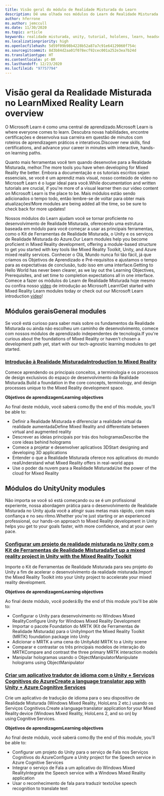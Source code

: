 ```yaml
---
title: Visão geral do módulo de Realidade Misturada do Learn
description: Dê uma olhada nos módulos do Learn de Realidade Misturada disponíveis.
author: hferrone
ms.author: jemccull
ms.date: 11/30/2020
ms.topic: article
keywords: realidade misturada, unity, tutorial, hololens, learn, headset de realidade misturada, headset do windows mixed reality, headset de realidade virtual, o que é a realidade virtual, o que é a realidade aumentada, MRTK, kit de ferramentas de realidade misturada, tradução de linguagem, Azure, serviços cognitivos do Azure, Microsoft Learn
ms.localizationpriority: high
ms.openlocfilehash: 5d59f09b98b4228b52a87a7c91e64129060f754c
ms.sourcegitcommit: 8d3b84d2aa01f078ecf92cec001a252e3ea7b24d
ms.translationtype: HT
ms.contentlocale: pt-BR
ms.lasthandoff: 12/23/2020
ms.locfileid: "97757794"
---
```

# <a name="mixed-reality-learn-overview"></a><span data-ttu-id="22d14-104">Visão geral da Realidade Misturada no Learn</span><span class="sxs-lookup"><span data-stu-id="22d14-104">Mixed Reality Learn overview</span></span>

<span data-ttu-id="22d14-105">O Microsoft Learn é como uma central de aprendizado.</span><span class="sxs-lookup"><span data-stu-id="22d14-105">Microsoft Learn is where everyone comes to learn.</span></span> <span data-ttu-id="22d14-106">Descubra novas habilidades, encontre certificações e desenvolva sua carreira em questão de minutos com 	roteiros de aprendizagem práticos e interativos.</span><span class="sxs-lookup"><span data-stu-id="22d14-106">Discover new skills, find certifications, and advance your career in minutes with interactive, hands-on learning paths.</span></span> 

<span data-ttu-id="22d14-107">Quanto mais ferramentas você tem quando desenvolve para a Realidade Misturada, melhor.</span><span class="sxs-lookup"><span data-stu-id="22d14-107">The more tools you have when developing for Mixed Reality the better.</span></span> <span data-ttu-id="22d14-108">Embora a documentação e os tutoriais escritos sejam essenciais, se você é um aprendiz mais visual, nosso conteúdo de vídeo no Microsoft Learn é o lugar ideal para você.</span><span class="sxs-lookup"><span data-stu-id="22d14-108">While documentation and written tutorials are crucial, if you're more of a visual learner then our video content on Microsoft Learn is the place to be.</span></span> <span data-ttu-id="22d14-109">Mais módulos estão sendo adicionados o tempo todo, então lembre-se de voltar para obter mais atualizações!</span><span class="sxs-lookup"><span data-stu-id="22d14-109">More modules are being added all the time, so be sure to check back for more updates!</span></span>

<span data-ttu-id="22d14-110">Nossos módulos do Learn ajudam você se tornar proficiente no desenvolvimento de Realidade Misturada, oferecendo uma estrutura baseada em módulo para você começar a usar as principais ferramentas, como o Kit de Ferramentas de Realidade Misturada, o Unity e os serviços de Realidade Misturada do Azure.</span><span class="sxs-lookup"><span data-stu-id="22d14-110">Our Learn modules help you become proficient in Mixed Reality development, offering a module-based structure to get you started with key tools like Mixed Reality Toolkit, Unity, and Azure mixed reality services.</span></span> <span data-ttu-id="22d14-111">Conhecer o Olá, Mundo nunca foi tão fácil, já que criamos os Objetivos de Aprendizado e Pré-requisitos e ajustamos o tempo para as expectativas de conclusão, tudo isso em uma interface.</span><span class="sxs-lookup"><span data-stu-id="22d14-111">Getting to Hello World has never been clearer, as we lay out the Learning Objectives, Prerequisites, and set time to completion expectations all in one interface.</span></span> <span data-ttu-id="22d14-112">Comece a fazer os módulos do Learn de Realidade Misturada hoje mesmo ou confira nosso [vídeo](https://channel9.msdn.com/Blogs/One-Dev-Minute/What-is-Microsoft-Learn) de introdução ao Microsoft Learn!</span><span class="sxs-lookup"><span data-stu-id="22d14-112">Get started with Mixed Reality Learn modules today or check out our Microsoft Learn introduction [video](https://channel9.msdn.com/Blogs/One-Dev-Minute/What-is-Microsoft-Learn)!</span></span>

## <a name="general-modules"></a><span data-ttu-id="22d14-113">Módulos gerais</span><span class="sxs-lookup"><span data-stu-id="22d14-113">General modules</span></span>

<span data-ttu-id="22d14-114">Se você está curioso para saber mais sobre os fundamentos da Realidade Misturada ou ainda não escolheu um caminho de desenvolvimento, comece com nossos módulos de aprendizado independentes de tecnologia.</span><span class="sxs-lookup"><span data-stu-id="22d14-114">If you're curious about the foundations of Mixed Reality or haven't chosen a development path yet, start with our tech-agnostic learning modules to get started.</span></span>

### <a name="introduction-to-mixed-reality"></a>[<span data-ttu-id="22d14-115">Introdução à Realidade Misturada</span><span class="sxs-lookup"><span data-stu-id="22d14-115">Introduction to Mixed Reality</span></span>](https://docs.microsoft.com/learn/modules/intro-to-mixed-reality/)

<span data-ttu-id="22d14-116">Comece aprendendo os principais conceitos, a terminologia e os processos de design exclusivos do espaço de desenvolvimento da Realidade Misturada.</span><span class="sxs-lookup"><span data-stu-id="22d14-116">Build a foundation in the core concepts, terminology, and design processes unique to the Mixed Reality development space.</span></span>

<span data-ttu-id="22d14-117">**Objetivos de aprendizagem**</span><span class="sxs-lookup"><span data-stu-id="22d14-117">**Learning objectives**</span></span>

<span data-ttu-id="22d14-118">Ao final deste módulo, você saberá como:</span><span class="sxs-lookup"><span data-stu-id="22d14-118">By the end of this module, you'll be able to:</span></span>

* <span data-ttu-id="22d14-119">Definir a Realidade Misturada e diferenciar a realidade virtual da realidade aumentada</span><span class="sxs-lookup"><span data-stu-id="22d14-119">Define Mixed Reality and differentiate between virtual and augmented reality</span></span>
* <span data-ttu-id="22d14-120">Descrever as ideias principais por trás dos hologramas</span><span class="sxs-lookup"><span data-stu-id="22d14-120">Describe the core ideas behind holograms</span></span>
* <span data-ttu-id="22d14-121">Comece a projetar e desenvolver aplicativos 3D</span><span class="sxs-lookup"><span data-stu-id="22d14-121">Start designing and developing 3D applications</span></span>
* <span data-ttu-id="22d14-122">Entender o que a Realidade Misturada oferece nos aplicativos do mundo real</span><span class="sxs-lookup"><span data-stu-id="22d14-122">Understand what Mixed Reality offers in real-world apps</span></span>
* <span data-ttu-id="22d14-123">Use o poder da nuvem para a Realidade Misturada</span><span class="sxs-lookup"><span data-stu-id="22d14-123">Use the power of the cloud for Mixed Reality</span></span>

## <a name="unity-modules"></a><span data-ttu-id="22d14-124">Módulos do Unity</span><span class="sxs-lookup"><span data-stu-id="22d14-124">Unity modules</span></span>

<span data-ttu-id="22d14-125">Não importa se você só está começando ou se é um profissional experiente, nossa abordagem prática para o desenvolvimento de Realidade Misturada no Unity ajuda você a atingir suas metas mais rápido, com mais confiança e no seu ritmo.</span><span class="sxs-lookup"><span data-stu-id="22d14-125">Whether you're just starting or an experienced professional, our hands-on approach to Mixed Reality development in Unity helps you get to your goals faster, with more confidence, and at your own pace.</span></span>

### <a name="set-up-a-mixed-reality-project-in-unity-with-the-mixed-reality-toolkit"></a>[<span data-ttu-id="22d14-126">Configurar um projeto de realidade misturada no Unity com o Kit de Ferramentas de Realidade Misturada</span><span class="sxs-lookup"><span data-stu-id="22d14-126">Set up a mixed reality project in Unity with the Mixed Reality Toolkit</span></span>](https://docs.microsoft.com/learn/modules/mixed-reality-toolkit-project-unity/)

<span data-ttu-id="22d14-127">Importe o Kit de Ferramentas de Realidade Misturada para seu projeto do Unity a fim de acelerar o desenvolvimento da realidade misturada.</span><span class="sxs-lookup"><span data-stu-id="22d14-127">Import the Mixed Reality Toolkit into your Unity project to accelerate your mixed reality development.</span></span>

<span data-ttu-id="22d14-128">**Objetivos de aprendizagem**</span><span class="sxs-lookup"><span data-stu-id="22d14-128">**Learning objectives**</span></span>

<span data-ttu-id="22d14-129">Ao final deste módulo, você poderá:</span><span class="sxs-lookup"><span data-stu-id="22d14-129">By the end of this module you'll be able to:</span></span>

* <span data-ttu-id="22d14-130">Configurar o Unity para desenvolvimento no Windows Mixed Reality</span><span class="sxs-lookup"><span data-stu-id="22d14-130">Configure Unity for Windows Mixed Reality Development</span></span>
* <span data-ttu-id="22d14-131">Importar o pacote Foundation do MRTK (Kit de Ferramentas de Realidade Misturada) para o Unity</span><span class="sxs-lookup"><span data-stu-id="22d14-131">Import the Mixed Reality Toolkit (MRTK) foundation package into Unity</span></span>
* <span data-ttu-id="22d14-132">Adicionar o MRTK a uma cena do Unity</span><span class="sxs-lookup"><span data-stu-id="22d14-132">Add MRTK to a Unity scene</span></span>
* <span data-ttu-id="22d14-133">Comparar e contrastar os três principais modelos de interação do MRTK</span><span class="sxs-lookup"><span data-stu-id="22d14-133">Compare and contrast the three primary MRTK interaction models</span></span>
* <span data-ttu-id="22d14-134">Manipular hologramas usando o ObjectManipulator</span><span class="sxs-lookup"><span data-stu-id="22d14-134">Manipulate holograms using ObjectManipulator</span></span>

### <a name="create-a-language-translator-app-with-unity--azure-cognitive-services"></a>[<span data-ttu-id="22d14-135">Criar um aplicativo tradutor de idioma com o Unity + Serviços Cognitivos do Azure</span><span class="sxs-lookup"><span data-stu-id="22d14-135">Create a language translator app with Unity + Azure Cognitive Services</span></span>](https://docs.microsoft.com/learn/modules/create-language-translator-mixed-reality-application-unity-azure-cognitive-services/)

<span data-ttu-id="22d14-136">Crie um aplicativo de tradução de idioma para o seu dispositivo de Realidade Misturada (Windows Mixed Reality, HoloLens 2 etc.) usando os Serviços Cognitivos.</span><span class="sxs-lookup"><span data-stu-id="22d14-136">Create a language translator application for your Mixed Reality device (Windows Mixed Reality, HoloLens 2, and so on) by using Cognitive Services.</span></span>

<span data-ttu-id="22d14-137">**Objetivos de aprendizagem**</span><span class="sxs-lookup"><span data-stu-id="22d14-137">**Learning objectives**</span></span>

<span data-ttu-id="22d14-138">Ao final deste módulo, você saberá como:</span><span class="sxs-lookup"><span data-stu-id="22d14-138">By the end of this module, you'll be able to:</span></span>

* <span data-ttu-id="22d14-139">Configurar um projeto do Unity para o serviço de Fala nos Serviços Cognitivos do Azure</span><span class="sxs-lookup"><span data-stu-id="22d14-139">Configure a Unity project for the Speech service in Azure Cognitive Services</span></span>
* <span data-ttu-id="22d14-140">Integrar o serviço de Fala a um aplicativo do Windows Mixed Reality</span><span class="sxs-lookup"><span data-stu-id="22d14-140">Integrate the Speech service with a Windows Mixed Reality application</span></span>
* <span data-ttu-id="22d14-141">Usar o reconhecimento de fala para traduzir texto</span><span class="sxs-lookup"><span data-stu-id="22d14-141">Use speech recognition to translate text</span></span>
